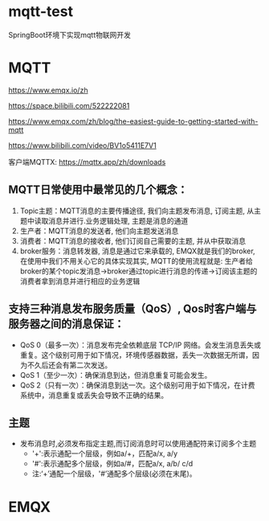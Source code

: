 # mqtt-test

SpringBoot环境下实现mqtt物联网开发

# MQTT

https://www.emqx.io/zh

https://space.bilibili.com/522222081

https://www.emqx.com/zh/blog/the-easiest-guide-to-getting-started-with-mqtt

https://www.bilibili.com/video/BV1o5411E7V1

客户端MQTTX: https://mqttx.app/zh/downloads

## MQTT日常使用中最常见的几个概念：
1. Topic主题：MQTT消息的主要传播途径, 我们向主题发布消息, 订阅主题, 从主题中读取消息并进行.业务逻辑处理, 主题是消息的通道 
2. 生产者：MQTT消息的发送者, 他们向主题发送消息 
3. 消费者：MQTT消息的接收者, 他们订阅自己需要的主题, 并从中获取消息 
4. broker服务：消息转发器, 消息是通过它来承载的, EMQX就是我们的broker, 在使用中我们不用关心它的具体实现其实, MQTT的使用流程就是: 生产者给broker的某个topic发消息->broker通过topic进行消息的传递->订阅该主题的消费者拿到消息并进行相应的业务逻辑


## 支持三种消息发布服务质量（QoS）, Qos时客户端与服务器之间的消息保证：
- QoS 0（最多一次）：消息发布完全依赖底层 TCP/IP 网络。会发生消息丢失或重复。这个级别可用于如下情况，环境传感器数据，丢失一次数据无所谓，因为不久后还会有第二次发送。
- QoS 1（至少一次）：确保消息到达，但消息重复可能会发生。
- QoS 2（只有一次）：确保消息到达一次。这个级别可用于如下情况，在计费系统中，消息重复或丢失会导致不正确的结果。


## 主题
- 发布消息时,必须发布指定主题,而订阅消息时可以使用通配符来订阅多个主题
  - '+':表示通配一个层级，例如a/+，匹配a/x, a/y
  - '#':表示通配多个层级，例如a/#，匹配a/x, a/b/ c/d
  - 注:‘+’通配一个层级，'#’通配多个层级(必须在末尾)。



#  EMQX
## 

